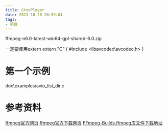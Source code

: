 ```yaml
---
title: GtooPlayer
date: 2023-10-28 20:59:04
tags:
- 项目
---
```


ffmpeg-n6.0-latest-win64-gpl-shared-6.0.zip


一定要使用extern
extern "C"
{
#include <libavcodec\avcodec.h>
}


# 第一个示例
doc\examples\avio_list_dir.c


# 参考资料
[ffmpeg官方网页](https://www.ffmpeg.org/)
[ffmpeg官方下载网页](http://www.ffmpeg.org/download.html)
[FFmpeg-Builds,ffmpeg库文件下载地址](https://github.com/BtbN/FFmpeg-Builds/releases)
